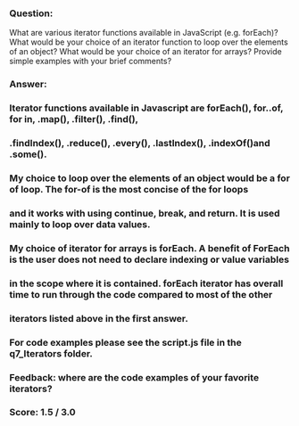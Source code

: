 ### Question:

What are various iterator functions available in JavaScript (e.g. forEach)?  What would be your choice of an iterator function to loop over the elements of an object?  What would be your choice of an iterator for arrays? Provide simple examples with your brief comments?

### Answer:
### Iterator functions available in Javascript are forEach(), for..of, for in, .map(), .filter(), .find(), 
### .findIndex(), .reduce(), .every(), .lastIndex(), .indexOf()and .some(). 

### My choice to loop over the elements of an object would be a for of loop. The for-of is the most concise of the for loops
### and it works with using continue, break, and return. It is used mainly to loop over data values.

### My choice of iterator for arrays is forEach. A benefit of ForEach is the user does not need to declare indexing or value variables
### in the scope where it is contained. forEach iterator has overall time to run through the code compared to most of the other
### iterators listed above in the first answer. 


### For code examples please see the script.js file in the q7_Iterators folder.


### Feedback: where are the code examples of your favorite iterators?
### Score: 1.5 / 3.0